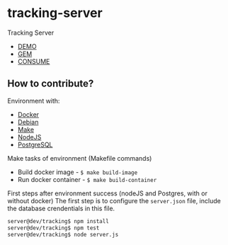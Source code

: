 # tracking-server
Tracking Server

* [DEMO](https://tracking-server.herokuapp.com/)
* [GEM](https://rubygems.org/gems/tracking-api)
* [CONSUME](https://tracking-pages.herokuapp.com/)


## How to contribute?

Environment with:

* [Docker](https://docs.docker.com/)
* [Debian](https://www.debian.org/releases/stable/)
* [Make](http://www.gnu.org/software/make/manual/make.html#Running)
* [NodeJS](https://nodejs.org/dist/latest-v4.x/docs/api/)
* [PostgreSQL](http://www.postgresql.org/docs/9.4/static/)


Make tasks of environment (Makefile commands)

* Build docker image - ```$ make build-image```
* Run docker container - ```$ make build-container```


First steps after environment success (nodeJS and Postgres, with or without docker)
The first step is to configure the ```server.json``` file, include the database crendentials in this file.

```sh
server@dev/tracking$ npm install
server@dev/tracking$ npm test
server@dev/tracking$ node server.js
```
